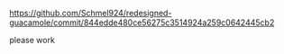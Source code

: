 
https://github.com/Schmel924/redesigned-guacamole/commit/844edde480ce56275c3514924a259c0642445cb2 

please work